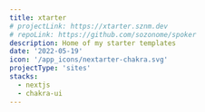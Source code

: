 ```yaml
---
title: xtarter
# projectLink: https://xtarter.sznm.dev
# repoLink: https://github.com/sozonome/spoker
description: Home of my starter templates
date: '2022-05-19'
icon: '/app_icons/nextarter-chakra.svg'
projectType: 'sites'
stacks:
  - nextjs
  - chakra-ui
---
```

